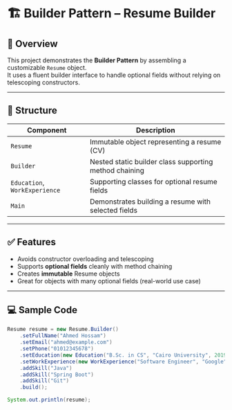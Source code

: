 # 🏗️ Builder Pattern – Resume Builder

## 📌 Overview  
This project demonstrates the **Builder Pattern** by assembling a customizable `Resume` object.  
It uses a fluent builder interface to handle optional fields without relying on telescoping constructors.

---

## 🧱 Structure

| Component | Description |
|-----------|-------------|
| `Resume` | Immutable object representing a resume (CV) |
| `Builder` | Nested static builder class supporting method chaining |
| `Education`, `WorkExperience` | Supporting classes for optional resume fields |
| `Main` | Demonstrates building a resume with selected fields |

---

## ✅ Features

- Avoids constructor overloading and telescoping
- Supports **optional fields** cleanly with method chaining
- Creates **immutable** Resume objects
- Great for objects with many optional fields (real-world use case)

---

## 💻 Sample Code

```java
Resume resume = new Resume.Builder()
    .setFullName("Ahmed Hossam")
    .setEmail("ahmed@example.com")
    .setPhone("01012345678")
    .setEducation(new Education("B.Sc. in CS", "Cairo University", 2019, 2023))
    .setWorkExperience(new WorkExperience("Software Engineer", "Google", 2020, 2023))
    .addSkill("Java")
    .addSkill("Spring Boot")
    .addSkill("Git")
    .build();

System.out.println(resume);
